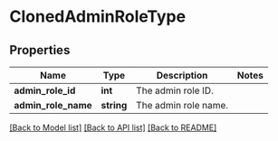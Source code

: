 # ClonedAdminRoleType

## Properties
Name | Type | Description | Notes
------------ | ------------- | ------------- | -------------
**admin_role_id** | **int** | The admin role ID. | 
**admin_role_name** | **string** | The admin role name. | 

[[Back to Model list]](../README.md#documentation-for-models) [[Back to API list]](../README.md#documentation-for-api-endpoints) [[Back to README]](../README.md)


